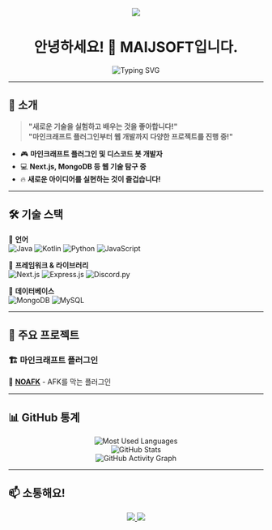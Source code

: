 <p align="center">
   <!--https://github.com/kyechan99/capsule-render-->
   <img align = "center" src="https://capsule-render.vercel.app/api?type=waving&height=300&color=8adaff&text=MAIJSOFT%20Dev&fontColor=ffffff&fontAlignY=45&strokeWidth=4&stroke=ffffff&animation=twinkling&section=header" />
</p>
<h1 align="center">안녕하세요! 👋 MAIJSOFT입니다.</h1>

<p align="center">
  <img src="https://readme-typing-svg.demolab.com?font=Fira+Code&weight=600&size=22&pause=1000&color=F55C51&center=true&vCenter=true&width=500&lines=🚀+새로운+것을+시도하는+개발자!;🎮+마인크래프트+플러그인+개발+중;🤖+디스코드+봇+개발+중;🌎+웹+개발+및+다양한+실험!" alt="Typing SVG">
</p>

---

## 🚀 소개  

> **"새로운 기술을 실험하고 배우는 것을 좋아합니다!"**  
> **"마인크래프트 플러그인부터 웹 개발까지 다양한 프로젝트를 진행 중!"**  

- 🎮 **마인크래프트 플러그인 및 디스코드 봇 개발자**  
- 💻 **Next.js, MongoDB 등 웹 기술 탐구 중**  
- 🔥 **새로운 아이디어를 실현하는 것이 즐겁습니다!**  

---

## 🛠️ 기술 스택  
📌 **언어**  
![Java](https://img.shields.io/badge/Java-%23ED8B00.svg?style=for-the-badge&logo=openjdk&logoColor=white)
![Kotlin](https://img.shields.io/badge/Kotlin-%230095D5.svg?style=for-the-badge&logo=kotlin&logoColor=white)
![Python](https://img.shields.io/badge/Python-3776AB.svg?style=for-the-badge&logo=python&logoColor=white)
![JavaScript](https://img.shields.io/badge/JavaScript-F7DF1E.svg?style=for-the-badge&logo=javascript&logoColor=black)

📌 **프레임워크 & 라이브러리**  
![Next.js](https://img.shields.io/badge/Next.js-000000.svg?style=for-the-badge&logo=next.js&logoColor=white)
![Express.js](https://img.shields.io/badge/Express.js-000000.svg?style=for-the-badge&logo=express&logoColor=white)
![Discord.py](https://img.shields.io/badge/Discord.py-7289DA.svg?style=for-the-badge&logo=discord&logoColor=white)

📌 **데이터베이스**  
![MongoDB](https://img.shields.io/badge/MongoDB-47A248.svg?style=for-the-badge&logo=mongodb&logoColor=white)
![MySQL](https://img.shields.io/badge/MySQL-4479A1.svg?style=for-the-badge&logo=mysql&logoColor=white)

---

## 📌 주요 프로젝트  
### 🏗️ 마인크래프트 플러그인  
🔹 **[NOAFK](https://github.com/MAIJEUN/NOAFK)** - AFK를 막는 플러그인

---

## 📊 GitHub 통계  
<p align="center">
  <img src="https://github-readme-stats.vercel.app/api/top-langs/?username=MAIJEUN&layout=compact&theme=radical" alt="Most Used Languages">
  <br>
  <img src="https://github-readme-stats.vercel.app/api?username=MAIJEUN&show_icons=true&theme=radical" alt="GitHub Stats">
  <br>
  <img src="https://github-readme-activity-graph.vercel.app/graph?username=MAIJEUN&theme=redical" alt="GitHub Activity Graph">
  <br>
  
</p>

---

## 📫 소통해요!  
<p align="center">
  <a href="https://discord.com/users/maijeun">
    <img src="https://img.shields.io/badge/Discord-5865F2?style=for-the-badge&logo=discord&logoColor=white">
  </a>
  <a href="https://maijsoft.neocities.org/">
    <img src="https://img.shields.io/badge/Website-000000?style=for-the-badge&logo=web&logoColor=white">
  </a>
</p>
